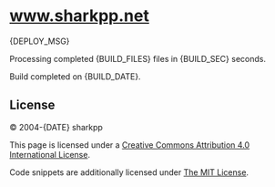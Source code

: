 # www.sharkpp.net

{DEPLOY_MSG}

Processing completed {BUILD_FILES} files in {BUILD_SEC} seconds.

Build completed on {BUILD_DATE}.

## License

&copy; 2004-{DATE} sharkpp

This page is licensed under a [Creative Commons Attribution 4.0 International License](http://creativecommons.org/licenses/by/4.0/).

Code snippets are additionally licensed under [The MIT License](http://opensource.org/licenses/MIT).

